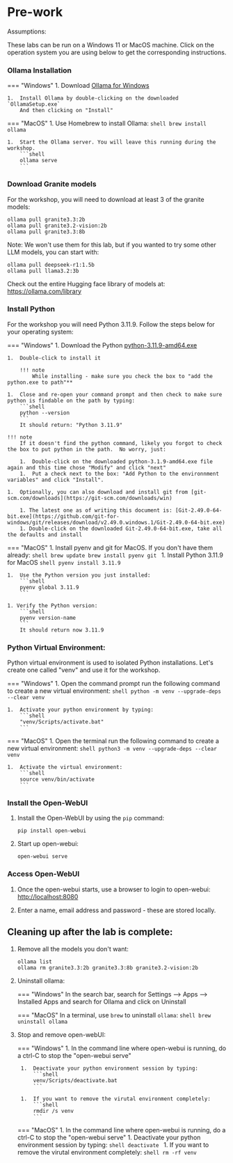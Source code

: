 # Pre-work

Assumptions:

These labs can be run on a Windows 11 or MacOS machine.
Click on the operation system you are using below to get the
corresponding instructions.

### Ollama Installation
=== "Windows"
    1.  Download [Ollama for Windows](https://ollama.com/download/windows)

    1.  Install Ollama by double-clicking on the downloaded `OllamaSetup.exe`
        And then clicking on "Install"

=== "MacOS"
    1.  Use Homebrew to install Ollama:
        ```shell
        brew install ollama
        ```

    1.  Start the Ollama server. You will leave this running during the workshop.
        ```shell
        ollama serve
        ```

### Download Granite models
For the workshop, you will need to download at least 3 of the granite models: 
```shell
ollama pull granite3.3:2b
ollama pull granite3.2-vision:2b
ollama pull granite3.3:8b
```
Note: We won't use them for this lab, but if you wanted to try some other LLM models, you can start with:
```shell
ollama pull deepseek-r1:1.5b
ollama pull llama3.2:3b
```
Check out the entire Hugging face library of models at: https://ollama.com/library

### Install Python
For the workshop you will need Python 3.11.9. Follow the steps below for your operating system:

=== "Windows"
    1.  Download the Python [python-3.11.9-amd64.exe](https://www.python.org/ftp/python/3.11.9/python-3.11.9-amd64.exe)

    1.  Double-click to install it

        !!! note
            While installing - make sure you check the box to "add the python.exe to path"**

    1.  Close and re-open your command prompt and then check to make sure python is findable on the path by typing:
        ```shell
        python --version
        ```
        It should return: "Python 3.11.9"

    !!! note
        If it doesn't find the python command, likely you forgot to check the box to put python in the path.  No worry, just:

        1.  Double-click on the downloaded python-3.1.9-amd64.exe file again and this time chose "Modify" and click "next" 
        1.  Put a check next to the box: "Add Python to the environnment variables" and click "Install".

    1.  Optionally, you can also download and install git from [git-scm.com/downloads](https://git-scm.com/downloads/win)  

        1. The latest one as of writing this document is: [Git-2.49.0-64-bit.exe](https://github.com/git-for-windows/git/releases/download/v2.49.0.windows.1/Git-2.49.0-64-bit.exe)
        1. Double-click on the downloaded Git-2.49.0-64-bit.exe, take all the defaults and install

=== "MacOS"
    1.  Install pyenv and git for MacOS. If you don't have them already:
        ```shell
        brew update
        brew install pyenv git
        ```
    1.  Install Python 3.11.9 for MacOS
        ```shell
        pyenv install 3.11.9
        ```

    1.  Use the Python version you just installed:
        ```shell
        pyenv global 3.11.9
        ```

    1. Verify the Python version:
        ```shell
        pyenv version-name
        ```
        It should return now 3.11.9

### Python Virtual Environment:

Python virtual environment is used to isolated Python installations. Let's create one called "venv" and
use it for the workshop.

=== "Windows"
    1.  Open the command prompt run the following command to create a new virtual environment:
        ```shell
        python -m venv --upgrade-deps --clear venv
        ```

    1.  Activate your python environment by typing:
        ```shell
        "venv/Scripts/activate.bat"
        ```

=== "MacOS"
    1.  Open the terminal run the following command to create a new virtual environment:
        ```shell
        python3 -m venv --upgrade-deps --clear venv
        ```

    1.  Activate the virtual environment:
        ```shell
        source venv/bin/activate
        ```

### Install the Open-WebUI

1.  Install the Open-WebUI by using the `pip` command:
    ```shell
    pip install open-webui
    ```

1.  Start up open-webui:
    ```shell
    open-webui serve
    ```

### Access Open-WebUI

1.  Once the open-webui starts, use a browser to login to open-webui:
    [http://localhost:8080](http://localhost:8080)

1.  Enter a name, email address and password - these are stored locally.

## Cleaning up after the lab is complete:

1.  Remove all the models you don't want:
    ```shell
    ollama list
    ollama rm granite3.3:2b granite3.3:8b granite3.2-vision:2b
    ```

1. Uninstall ollama:

    === "Windows"
        In the search bar, search for Settings --> Apps --> Installed Apps and search for Ollama and click on Uninstall

    === "MacOS"
        In a terminal, use `brew` to uninstall `ollama`:
        ```shell
        brew uninstall ollama
        ```

1. Stop and remove open-webUI:

    === "Windows"
        1.  In the command line where open-webui is running, do a ctrl-C to stop the "open-webui serve"

        1.  Deactivate your python environment session by typing: 
            ```shell
            venv/Scripts/deactivate.bat
            ```
        
        1.  If you want to remove the virutal environment completely:
            ```shell
            rmdir /s venv
            ```

    === "MacOS"
        1.  In the command line where open-webui is running, do a ctrl-C to stop the "open-webui serve"
        1. Deactivate your python environment session by typing: 
            ```shell
            deactivate
            ```
        1.  If you want to remove the virutal environment completely:
            ```shell
            rm -rf venv
            ```

